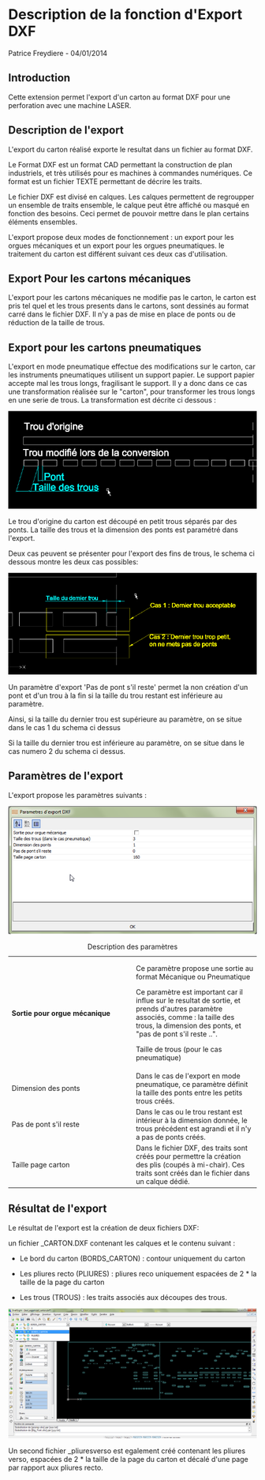 
Description de la fonction d'Export DXF
=======================================

Patrice Freydiere - 04/01/2014


Introduction
------------

Cette extension permet l'export d'un carton au format DXF pour une perforation avec une machine LASER.


Description de l'export
-----------------------

L'export du carton réalisé exporte le resultat dans un fichier au format DXF.

Le Format DXF est un format CAD permettant la construction de plan industriels, et très utilisés pour es machines à commandes numériques. Ce format est un fichier TEXTE permettant de décrire les traits.

Le fichier DXF est divisé en calques. Les calques permettent de regroupper un ensemble de traits ensemble, le calque peut être affiché ou masqué en fonction des besoins. Ceci permet de pouvoir mettre dans le plan certains éléments ensembles.

L'export propose deux modes de fonctionnement : un export pour les orgues mécaniques et un export pour les orgues pneumatiques. le traitement du carton est différent suivant ces deux cas d'utilisation.


Export Pour les cartons mécaniques
----------------------------------

L'export pour les cartons mécaniques ne modifie pas le carton, le carton est pris tel quel et les trous presents dans le cartons, sont dessinés au format carré dans le fichier DXF. Il n'y a pas de mise en place de ponts ou de réduction de la taille de trous.


Export pour les cartons pneumatiques
------------------------------------

L'export en mode pneumatique effectue des modifications sur le carton, car les instruments pneumatiques utilisent un support papier. Le support papier accepte mal les trous longs, fragilisant le support. Il y a donc dans ce cas une transformation réalisée sur le "carton", pour transformer les trous longs en une serie de trous. La transformation est décrite ci dessous :

![](SchemaTransformationPneumatique.png)

Le trou d'origine du carton est découpé en petit trous séparés par des ponts. La taille des trous et la dimension des ponts est paramétré dans l'export.

Deux cas peuvent se présenter pour l'export des fins de trous, le schema ci dessous montre les deux cas possibles:

![](SchemaTransformationPneumatique_dernier_trou.png)

Un paramètre d'export 'Pas de pont s'il reste' permet la non création d'un pont et d'un trou à la fin si la taille du trou restant est inférieure au paramètre.

Ainsi, si la taille du dernier trou est supérieure au paramètre, on se situe dans le cas 1 du schema ci dessus

Si la taille du dernier trou est inférieure au paramètre, on se situe dans le cas numero 2 du schema ci dessus.


Paramètres de l'export
----------------------

L'export propose les paramètres suivants :

![](PerfoDXFparametres.png)

<table>
<caption>Description des paramètres</caption>
<colgroup>
<col width="50%" />
<col width="50%" />
</colgroup>
<tbody>
<tr class="odd">
<td><strong>Sortie pour orgue mécanique</strong></td>
<td><p>Ce paramètre propose une sortie au format Mécanique ou Pneumatique</p>
<p>Ce paramètre est important car il influe sur le resultat de sortie, et prends d'autres paramètre associés, comme : la taille des trous, la dimension des ponts, et &quot;pas de pont s'il reste ..&quot;.</p>
<p>Taille de trous (pour le cas pneumatique)</p></td>
</tr>
<tr class="even">
<td>Dimension des ponts</td>
<td>Dans le cas de l'export en mode pneumatique, ce paramètre définit la taille des ponts entre les petits trous créés.</td>
</tr>
<tr class="odd">
<td>Pas de pont s'il reste</td>
<td>Dans le cas ou le trou restant est intérieur à la dimension donnée, le trous précédent est agrandi et il n'y a pas de ponts créés.</td>
</tr>
<tr class="even">
<td>Taille page carton</td>
<td>Dans le fichier DXF, des traits sont créés pour permettre la création des plis (coupés à mi-chair). Ces traits sont créés dan le fichier dans un calque dédié.</td>
</tr>
</tbody>
</table>


Résultat de l'export
--------------------

Le résultat de l'export est la création de deux fichiers DXF:

un fichier \_CARTON.DXF contenant les calques et le contenu suivant :

- Le bord du carton (BORDS\_CARTON) : contour uniquement du carton

- Les pliures recto (PLIURES) : pliures reco uniquement espacées de 2 \* la taille de la page du carton

- Les trous (TROUS) : les traits associés aux découpes des trous.

<img src="dxf_resultat_carton.png"  />

Un second fichier \_pliuresverso est egalement créé contenant les pliures verso, espacées de 2 \* la taille de la page du carton et décalé d'une page par rapport aux pliures recto.


